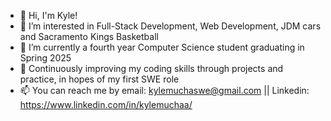 - 👋 Hi, I'm Kyle!
- 👀 I’m interested in Full-Stack Development, Web Development, JDM cars and Sacramento Kings Basketball
- 🌱 I’m currently a fourth year Computer Science student graduating in Spring 2025
- 💞️ Continuously improving my coding skills through projects and practice, in hopes of my first SWE role
- 📫 You can reach me by email: kylemuchaswe@gmail.com || Linkedin: https://www.linkedin.com/in/kylemuchaa/

<!---
kylemucha/kylemucha is a ✨ special ✨ repository because its `README.md` (this file) appears on your GitHub profile.
You can click the Preview link to take a look at your changes.
--->
